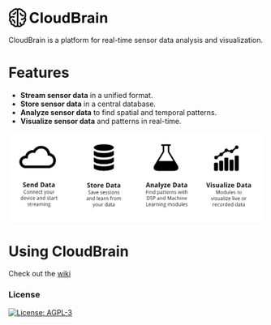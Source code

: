 <img src="https://raw.githubusercontent.com/cloudbrain/cloudbrain/master/docs/images/cb-logo-low-res.png" alt="Banner" style="width: 200px;"/>

CloudBrain is a platform for real-time sensor data analysis and visualization. 

# Features
- **Stream sensor data** in a unified format.
- **Store sensor data** in a central database.
- **Analyze sensor data** to find spatial and temporal patterns.
- **Visualize sensor data** and patterns in real-time.

![features](https://raw.githubusercontent.com/cloudbrain/cloudbrain/master/docs/images/features.png)

# Using CloudBrain
Check out the [wiki](https://github.com/cloudbrain/cloudbrain/wiki)

### License
[![License: AGPL-3](https://img.shields.io/badge/license-AGPL--3-blue.svg)](https://raw.githubusercontent.com/cloudbrain/cloudbrain/master/LICENSE.txt)